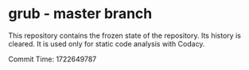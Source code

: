 # grub - master branch

This repository contains the frozen state of the repository.
Its history is cleared. It is used only for static code
analysis with Codacy.

Commit Time: 1722649787
